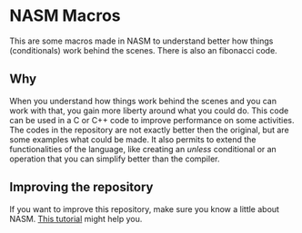 # NASM Macros

This are some macros made in NASM to understand better how things (conditionals) work behind the scenes. There is also an fibonacci code.

## Why
When you understand how things work behind the scenes and you can work with that, you gain more liberty around what you could do.
This code can be used in a C or C++ code to improve performance on some activities. The codes in the repository are not exactly better then the original, but are some examples what could be made.
It also permits to extend the functionalities of the language, like creating an _unless_ conditional or an operation that you can simplify better than the compiler. 

## Improving the repository

If you want to improve this repository, make sure you know a little about NASM. [This tutorial](http://cs.lmu.edu/~ray/notes/nasmtutorial/) might help you.
